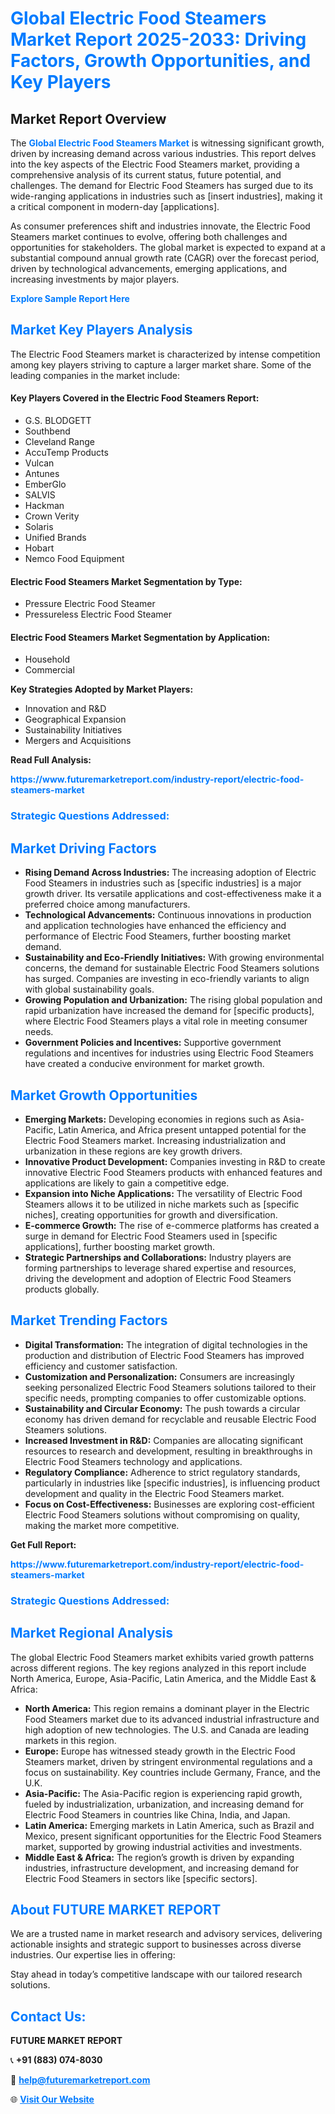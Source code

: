<h1 style="color: #007BFF;">Global Electric Food Steamers Market Report 2025-2033: Driving Factors, Growth Opportunities, and Key Players</h1>

<section id="overview">
<h2>Market Report Overview</h2>
<p>The <a href="https://www.futuremarketreport.com/industry-report/electric-food-steamers-market" style="color: #007BFF; text-decoration: none;"><strong>Global Electric Food Steamers Market</strong></a> is witnessing significant growth, driven by increasing demand across various industries. This report delves into the key aspects of the Electric Food Steamers market, providing a comprehensive analysis of its current status, future potential, and challenges. The demand for Electric Food Steamers has surged due to its wide-ranging applications in industries such as [insert industries], making it a critical component in modern-day [applications].</p>
<p>As consumer preferences shift and industries innovate, the Electric Food Steamers market continues to evolve, offering both challenges and opportunities for stakeholders. The global market is expected to expand at a substantial compound annual growth rate (CAGR) over the forecast period, driven by technological advancements, emerging applications, and increasing investments by major players.</p>
</section>

<section id="overview">
<p><a href="https://www.futuremarketreport.com/request-sample/reportId=87164" style="color: #007BFF; text-decoration: none;"><strong>Explore Sample Report Here</strong></a></p>
</section>

<section id="key-players">
<h2 style="color: #007BFF;">Market Key Players Analysis</h2>
<p>The Electric Food Steamers market is characterized by intense competition among key players striving to capture a larger market share. Some of the leading companies in the market include:</p>
<h4>Key Players Covered in the Electric Food Steamers Report:</h4>
<ul><li>G.S. BLODGETT</li><li>Southbend</li><li>Cleveland Range</li><li>AccuTemp Products</li><li>Vulcan</li><li>Antunes</li><li>EmberGlo</li><li>SALVIS</li><li>Hackman</li><li>Crown Verity</li><li>Solaris</li><li>Unified Brands</li><li>Hobart</li><li>Nemco Food Equipment</li></ul>
<h4>Electric Food Steamers Market Segmentation by Type:</h4>
<ul><li>Pressure Electric Food Steamer</li><li>Pressureless Electric Food Steamer</li></ul>

<h4>Electric Food Steamers Market Segmentation by Application:</h4>
<ul><li>Household</li><li>Commercial</li></ul>
<p><strong>Key Strategies Adopted by Market Players:</strong></p>
<ul>
<li>Innovation and R&D</li>
<li>Geographical Expansion</li>
<li>Sustainability Initiatives</li>
<li>Mergers and Acquisitions</li>
</ul>
</section>

<section>
<p><strong>Read Full Analysis: </strong></p><a href="https://www.futuremarketreport.com/industry-report/electric-food-steamers-market" style="color: #007BFF; text-decoration: none;"><strong>https://www.futuremarketreport.com/industry-report/electric-food-steamers-market</strong></a>
<h3 style="color: #007BFF;">Strategic Questions Addressed:</h3>
</section>

<section id="driving-factors">
<h2 style="color: #007BFF;">Market Driving Factors</h2>
<ul>
<li><strong>Rising Demand Across Industries:</strong> The increasing adoption of Electric Food Steamers in industries such as [specific industries] is a major growth driver. Its versatile applications and cost-effectiveness make it a preferred choice among manufacturers.</li>
<li><strong>Technological Advancements:</strong> Continuous innovations in production and application technologies have enhanced the efficiency and performance of Electric Food Steamers, further boosting market demand.</li>
<li><strong>Sustainability and Eco-Friendly Initiatives:</strong> With growing environmental concerns, the demand for sustainable Electric Food Steamers solutions has surged. Companies are investing in eco-friendly variants to align with global sustainability goals.</li>
<li><strong>Growing Population and Urbanization:</strong> The rising global population and rapid urbanization have increased the demand for [specific products], where Electric Food Steamers plays a vital role in meeting consumer needs.</li>
<li><strong>Government Policies and Incentives:</strong> Supportive government regulations and incentives for industries using Electric Food Steamers have created a conducive environment for market growth.</li>
</ul>
</section>

<section id="growth-opportunities">
<h2 style="color: #007BFF;">Market Growth Opportunities</h2>
<ul>
<li><strong>Emerging Markets:</strong> Developing economies in regions such as Asia-Pacific, Latin America, and Africa present untapped potential for the Electric Food Steamers market. Increasing industrialization and urbanization in these regions are key growth drivers.</li>
<li><strong>Innovative Product Development:</strong> Companies investing in R&D to create innovative Electric Food Steamers products with enhanced features and applications are likely to gain a competitive edge.</li>
<li><strong>Expansion into Niche Applications:</strong> The versatility of Electric Food Steamers allows it to be utilized in niche markets such as [specific niches], creating opportunities for growth and diversification.</li>
<li><strong>E-commerce Growth:</strong> The rise of e-commerce platforms has created a surge in demand for Electric Food Steamers used in [specific applications], further boosting market growth.</li>
<li><strong>Strategic Partnerships and Collaborations:</strong> Industry players are forming partnerships to leverage shared expertise and resources, driving the development and adoption of Electric Food Steamers products globally.</li>
</ul>
</section>

<section id="trending-factors">
<h2 style="color: #007BFF;">Market Trending Factors</h2>
<ul>
<li><strong>Digital Transformation:</strong> The integration of digital technologies in the production and distribution of Electric Food Steamers has improved efficiency and customer satisfaction.</li>
<li><strong>Customization and Personalization:</strong> Consumers are increasingly seeking personalized Electric Food Steamers solutions tailored to their specific needs, prompting companies to offer customizable options.</li>
<li><strong>Sustainability and Circular Economy:</strong> The push towards a circular economy has driven demand for recyclable and reusable Electric Food Steamers solutions.</li>
<li><strong>Increased Investment in R&D:</strong> Companies are allocating significant resources to research and development, resulting in breakthroughs in Electric Food Steamers technology and applications.</li>
<li><strong>Regulatory Compliance:</strong> Adherence to strict regulatory standards, particularly in industries like [specific industries], is influencing product development and quality in the Electric Food Steamers market.</li>
<li><strong>Focus on Cost-Effectiveness:</strong> Businesses are exploring cost-efficient Electric Food Steamers solutions without compromising on quality, making the market more competitive.</li>
</ul>
</section>

<section>
<p><strong>Get Full Report: </strong></p><a href="https://www.futuremarketreport.com/industry-report/electric-food-steamers-market" style="color: #007BFF; text-decoration: none;"><strong>https://www.futuremarketreport.com/industry-report/electric-food-steamers-market</strong></a>
<h3 style="color: #007BFF;">Strategic Questions Addressed:</h3>
</section>


<section id="regional-analysis">
<h2 style="color: #007BFF;">Market Regional Analysis</h2>
<p>The global Electric Food Steamers market exhibits varied growth patterns across different regions. The key regions analyzed in this report include North America, Europe, Asia-Pacific, Latin America, and the Middle East & Africa:</p>
<ul>
<li><strong>North America:</strong> This region remains a dominant player in the Electric Food Steamers market due to its advanced industrial infrastructure and high adoption of new technologies. The U.S. and Canada are leading markets in this region.</li>
<li><strong>Europe:</strong> Europe has witnessed steady growth in the Electric Food Steamers market, driven by stringent environmental regulations and a focus on sustainability. Key countries include Germany, France, and the U.K.</li>
<li><strong>Asia-Pacific:</strong> The Asia-Pacific region is experiencing rapid growth, fueled by industrialization, urbanization, and increasing demand for Electric Food Steamers in countries like China, India, and Japan.</li>
<li><strong>Latin America:</strong> Emerging markets in Latin America, such as Brazil and Mexico, present significant opportunities for the Electric Food Steamers market, supported by growing industrial activities and investments.</li>
<li><strong>Middle East & Africa:</strong> The region’s growth is driven by expanding industries, infrastructure development, and increasing demand for Electric Food Steamers in sectors like [specific sectors].</li>
</ul>
</section>

<footer>
<h2 style="color: #007BFF;">About FUTURE MARKET REPORT</h2>
<p>We are a trusted name in market research and advisory services, delivering actionable insights and strategic support to businesses across diverse industries. Our expertise lies in offering:</p>

<p>Stay ahead in today’s competitive landscape with our tailored research solutions.</p>

<h2 style="color: #007BFF;">Contact Us:</h2>
<p><strong>FUTURE MARKET REPORT</strong></p>
<p>📞 <strong>+91 (883) 074-8030</strong></p>
<p>📧 <strong><a href="mailto:help@futuremarketreport.com" style="color: #007BFF;">help@futuremarketreport.com</a></strong></p>
<p>🌐 <strong><a href="https://www.futuremarketreport.com/" style="color: #007BFF;">Visit Our Website</a></strong></p>
</footer>